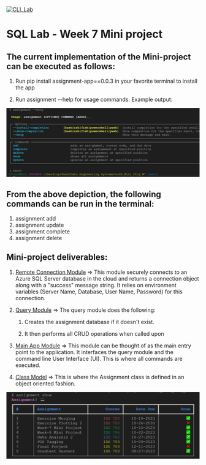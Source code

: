 [![CLI_Lab](https://github.com/nogibjj/oo46_Mini_Proj_W7/actions/workflows/cicd.yml/badge.svg)][def]

# SQL Lab - Week 7 Mini project

## The current implementation of the Mini-project can be executed as follows:

1. Run pip install assignment-app==0.0.3 in your favorite terminal to install the app

2. Run assignment --help for usage commands. Example output:

![Usage](help.png)

## From the above depiction, the following commands can be run in the terminal:

1.  assignment add
2.  assignment update
3.  assignment complete
4.  assignment delete

## Mini-project deliverables:

1. [Remote Connection Module](https://github.com/nogibjj/oo46_Mini_Proj_W6/blob/main/mylib/mydbconn.py) => This module securely connects to an Azure SQL Server database in the cloud and returns a connection object along with a "success" message string. It relies on environment variables (Server Name, Database, User Name, Password) for this connection.

2. [Query Module](https://github.com/nogibjj/oo46_Mini_Proj_W6/blob/main/mylib/assignment_app/query.py) => The query module does the following:

   1. Creates the assignment database if it doesn't exist.

   2. It then performs all CRUD operations when called upon

3. [Main App Module](https://github.com/nogibjj/oo46_Mini_Proj_W7/blob/assignment_app/assignment.py) => This module can be thought of as the main entry point to the application. It interfaces the query module and the command line User Interface (UI).
   This is where all commands are executed.

4. [Class Model](https://github.com/nogibjj/oo46_Mini_Proj_W7/blob/assignment_app/model.py) => This is where the Assignment class is defined in an object oriented fashion.

![Output](output.png)

[def]: https://github.com/nogibjj/oo46_Mini_Proj_W7/actions/workflows/cicd.yml

